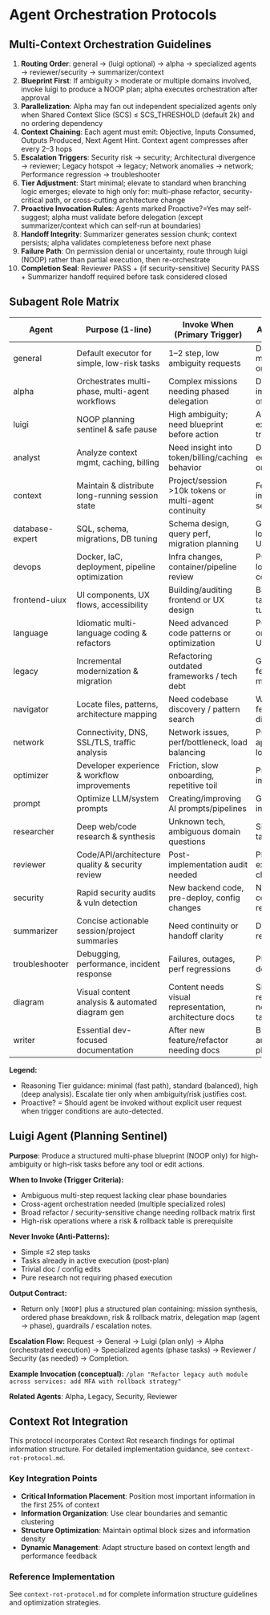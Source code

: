 # Agent Orchestration Protocols

## Multi-Context Orchestration Guidelines

1. **Routing Order**: general → (luigi optional) → alpha → specialized agents → reviewer/security → summarizer/context
2. **Blueprint First**: If ambiguity > moderate or multiple domains involved, invoke luigi to produce a NOOP plan; alpha executes orchestration after approval
3. **Parallelization**: Alpha may fan out independent specialized agents only when Shared Context Slice (SCS) ≤ SCS_THRESHOLD (default 2k) and no ordering dependency
4. **Context Chaining**: Each agent must emit: Objective, Inputs Consumed, Outputs Produced, Next Agent Hint. Context agent compresses after every 2–3 hops
5. **Escalation Triggers**: Security risk → security; Architectural divergence → reviewer; Legacy hotspot → legacy; Network anomalies → network; Performance regression → troubleshooter
6. **Tier Adjustment**: Start minimal; elevate to standard when branching logic emerges; elevate to high only for: multi-phase refactor, security-critical path, or cross-cutting architecture change
7. **Proactive Invocation Rules**: Agents marked Proactive?=Yes may self-suggest; alpha must validate before delegation (except summarizer/context which can self-run at boundaries)
8. **Handoff Integrity**: Summarizer generates session chunk; context persists; alpha validates completeness before next phase
9. **Failure Path**: On permission denial or uncertainty, route through luigi (NOOP) rather than partial execution, then re-orchestrate
10. **Completion Seal**: Reviewer PASS + (if security-sensitive) Security PASS + Summarizer handoff required before task considered closed

## Subagent Role Matrix

| Agent           | Purpose (1-line)                                 | Invoke When (Primary Trigger)                         | Avoid / Not For                              | Reasoning Tier   | Proactive?                      | Escalates To         |
| --------------- | ------------------------------------------------ | ----------------------------------------------------- | -------------------------------------------- | ---------------- | ------------------------------- | -------------------- |
| general         | Default executor for simple, low-risk tasks      | 1–2 step, low ambiguity requests                      | Deep analysis, multi-phase orchestration     | minimal→standard | No                              | alpha                |
| alpha           | Orchestrates multi-phase, multi-agent workflows  | Complex missions needing phased delegation            | Direct feature implementation of atomic task | high             | Yes (when complexity detected)  | reviewer / security  |
| luigi           | NOOP planning sentinel & safe pause              | High ambiguity; need blueprint before action          | Actual execution, trivial edits              | minimal          | No                              | alpha                |
| analyst         | Analyze context mgmt, caching, billing           | Need insight into token/billing/caching behavior      | Direct code edits or orchestration           | standard→high    | Yes (periodic audits)           | optimizer / alpha    |
| context         | Maintain & distribute long-running session state | Project/session >10k tokens or multi-agent continuity | Feature implementation, security audit       | standard         | Yes (size/complexity threshold) | alpha                |
| database-expert | SQL, schema, migrations, DB tuning               | Schema design, query perf, migration planning         | General app logic, frontend UI               | standard→high    | No (on-demand)                  | reviewer             |
| devops          | Docker, IaC, deployment, pipeline optimization   | Infra changes, container/pipeline review              | Pure business logic or minor code tweaks     | standard→high    | Yes (security/perf infra gaps)  | security / reviewer  |
| frontend-uiux   | UI components, UX flows, accessibility           | Building/auditing frontend or UX design               | Backend-only tasks, DB tuning                | standard         | No                              | reviewer             |
| language        | Idiomatic multi-language coding & refactors      | Need advanced code patterns or optimization           | Pure orchestration, UX design                | standard→high    | No                              | reviewer             |
| legacy          | Incremental modernization & migration            | Refactoring outdated frameworks / tech debt           | Greenfield feature w/ modern stack           | high             | Yes (legacy hotspots)           | security / reviewer  |
| navigator       | Locate files, patterns, architecture mapping     | Need codebase discovery / pattern search              | Writing new features directly                | minimal→standard | No                              | alpha                |
| network         | Connectivity, DNS, SSL/TLS, traffic analysis     | Network issues, perf/bottleneck, load balancing       | Pure application logic                       | standard→high    | Yes (network anomalies)         | security             |
| optimizer       | Developer experience & workflow improvements     | Friction, slow onboarding, repetitive toil            | Product feature implementation               | standard         | Yes (detecting DX friction)     | reviewer             |
| prompt          | Optimize LLM/system prompts                      | Creating/improving AI prompts/pipelines               | General coding, infra changes                | standard→high    | No                              | reviewer             |
| researcher      | Deep web/code research & synthesis               | Unknown tech, ambiguous domain questions              | Simple known tasks                           | standard→high    | Yes (when gaps found)           | alpha                |
| reviewer        | Code/API/architecture quality & security review  | Post-implementation audit needed                      | Planning or execution of changes             | standard         | Yes (after major change)        | security (if issues) |
| security        | Rapid security audits & vuln detection           | New backend code, pre-deploy, config changes          | Non-security cosmetic review                 | high             | Yes (critical paths)            | reviewer / alpha     |
| summarizer      | Concise actionable session/project summaries     | Need continuity or handoff clarity                    | Deep technical refactor                      | minimal→standard | Yes (handoffs)                  | context              |
| troubleshooter  | Debugging, performance, incident response        | Failures, outages, perf regressions                   | Planned feature dev                          | standard→high    | Yes (incident triggers)         | reviewer / optimizer |
| diagram         | Visual content analysis & automated diagram gen  | Content needs visual representation, architecture docs | Simple text responses, non-visual tasks     | standard→high    | Yes (architectural doc gaps)    | reviewer             |
| writer          | Essential dev-focused documentation              | After new feature/refactor needing docs               | Brainstorming architecture plans             | minimal→standard | Yes (post-change)               | reviewer             |

**Legend:**
- Reasoning Tier guidance: minimal (fast path), standard (balanced), high (deep analysis). Escalate tier only when ambiguity/risk justifies cost.
- Proactive? = Should agent be invoked without explicit user request when trigger conditions are auto-detected.

## Luigi Agent (Planning Sentinel)

**Purpose**: Produce a structured multi-phase blueprint (NOOP only) for high-ambiguity or high-risk tasks before any tool or edit actions.

**When to Invoke (Trigger Criteria):**
- Ambiguous multi-step request lacking clear phase boundaries
- Cross-agent orchestration needed (multiple specialized roles)
- Broad refactor / security-sensitive change needing rollback matrix first
- High-risk operations where a risk & rollback table is prerequisite

**Never Invoke (Anti-Patterns):**
- Simple ≤2 step tasks
- Tasks already in active execution (post-plan)
- Trivial doc / config edits
- Pure research not requiring phased execution

**Output Contract:**
- Return only `[NOOP]` plus a structured plan containing: mission synthesis, ordered phase breakdown, risk & rollback matrix, delegation map (agent → phase), guardrails / escalation notes.

**Escalation Flow:**
Request → General → Luigi (plan only) → Alpha (orchestrated execution) → Specialized agents (phase tasks) → Reviewer / Security (as needed) → Completion.

**Example Invocation (conceptual):**
`/plan "Refactor legacy auth module across services: add MFA with rollback strategy"`

**Related Agents**: Alpha, Legacy, Security, Reviewer

## Context Rot Integration

This protocol incorporates Context Rot research findings for optimal information structure. For detailed implementation guidance, see `context-rot-protocol.md`.

### Key Integration Points
- **Critical Information Placement**: Position most important information in the first 25% of context
- **Information Organization**: Use clear boundaries and semantic clustering
- **Structure Optimization**: Maintain optimal block sizes and information density
- **Dynamic Management**: Adapt structure based on context length and performance feedback

### Reference Implementation
See `context-rot-protocol.md` for complete information structure guidelines and optimization strategies.